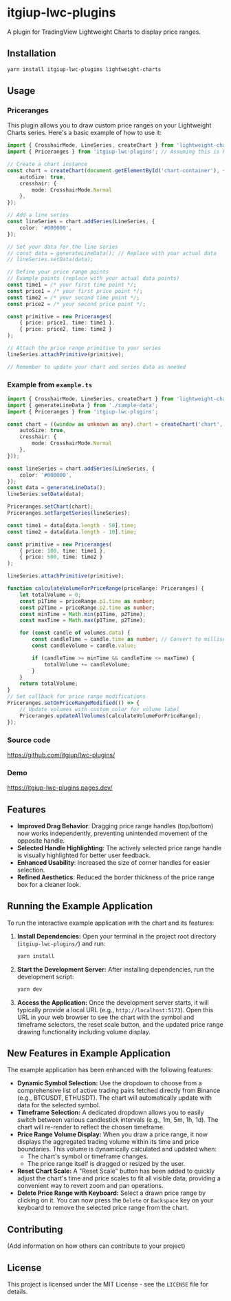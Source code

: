 # itgiup-lwc-plugins

A plugin for TradingView Lightweight Charts to display price ranges.

## Installation

```bash
yarn install itgiup-lwc-plugins lightweight-charts
```

## Usage
### Priceranges

This plugin allows you to draw custom price ranges on your Lightweight Charts series. Here's a basic example of how to use it:

```typescript
import { CrosshairMode, LineSeries, createChart } from 'lightweight-charts';
import { Priceranges } from 'itgiup-lwc-plugins'; // Assuming this is how you import your plugin

// Create a chart instance
const chart = createChart(document.getElementById('chart-container'), {
    autoSize: true,
    crosshair: {
        mode: CrosshairMode.Normal
    },
});

// Add a line series
const lineSeries = chart.addSeries(LineSeries, {
    color: '#000000',
});

// Set your data for the line series
// const data = generateLineData(); // Replace with your actual data
// lineSeries.setData(data);

// Define your price range points
// Example points (replace with your actual data points)
const time1 = /* your first time point */; 
const price1 = /* your first price point */; 
const time2 = /* your second time point */; 
const price2 = /* your second price point */; 

const primitive = new Priceranges(
    { price: price1, time: time1 },
    { price: price2, time: time2 }
);

// Attach the price range primitive to your series
lineSeries.attachPrimitive(primitive);

// Remember to update your chart and series data as needed
```

### Example from `example.ts`

```typescript
import { CrosshairMode, LineSeries, createChart } from 'lightweight-charts';
import { generateLineData } from './sample-data'; 
import { Priceranges } from 'itgiup-lwc-plugins';

const chart = ((window as unknown as any).chart = createChart('chart', {
	autoSize: true,
	crosshair: {
		mode: CrosshairMode.Normal
	},
}));

const lineSeries = chart.addSeries(LineSeries, {
	color: '#000000',
});
const data = generateLineData();
lineSeries.setData(data);

Priceranges.setChart(chart);
Priceranges.setTargetSeries(lineSeries);

const time1 = data[data.length - 50].time;
const time2 = data[data.length - 10].time;

const primitive = new Priceranges(
	{ price: 100, time: time1 },
	{ price: 500, time: time2 }
);

lineSeries.attachPrimitive(primitive);

function calculateVolumeForPriceRange(priceRange: Priceranges) {
    let totalVolume = 0;
    const p1Time = priceRange.p1.time as number;
    const p2Time = priceRange.p2.time as number;
    const minTime = Math.min(p1Time, p2Time);
    const maxTime = Math.max(p1Time, p2Time);

    for (const candle of volumes.data) {
        const candleTime = candle.time as number; // Convert to milliseconds for comparison with p1Time/p2Time
        const candleVolume = candle.value;

        if (candleTime >= minTime && candleTime <= maxTime) {
            totalVolume += candleVolume;
        }
    }
    return totalVolume;
}
// Set callback for price range modifications
Priceranges.setOnPriceRangeModified(() => {
    // Update volumes with custom color for volume label
    Priceranges.updateAllVolumes(calculateVolumeForPriceRange);
});
```

### Source code
https://github.com/itgiup/lwc-plugins/

### Demo
https://itgiup-lwc-plugins.pages.dev/

## Features

*   **Improved Drag Behavior**: Dragging price range handles (top/bottom) now works independently, preventing unintended movement of the opposite handle.
*   **Selected Handle Highlighting**: The actively selected price range handle is visually highlighted for better user feedback.
*   **Enhanced Usability**: Increased the size of corner handles for easier selection.
*   **Refined Aesthetics**: Reduced the border thickness of the price range box for a cleaner look.

## Running the Example Application

To run the interactive example application with the chart and its features:

1.  **Install Dependencies:**
    Open your terminal in the project root directory (`itgiup-lwc-plugins/`) and run:
    ```bash
    yarn install
    ```

2.  **Start the Development Server:**
    After installing dependencies, run the development script:
    ```bash
    yarn dev
    ```

3.  **Access the Application:**
    Once the development server starts, it will typically provide a local URL (e.g., `http://localhost:5173`). Open this URL in your web browser to see the chart with the symbol and timeframe selectors, the reset scale button, and the updated price range drawing functionality including volume display.

## New Features in Example Application

The example application has been enhanced with the following features:

*   **Dynamic Symbol Selection:** Use the dropdown to choose from a comprehensive list of active trading pairs fetched directly from Binance (e.g., BTCUSDT, ETHUSDT). The chart will automatically update with data for the selected symbol.
*   **Timeframe Selection:** A dedicated dropdown allows you to easily switch between various candlestick intervals (e.g., 1m, 5m, 1h, 1d). The chart will re-render to reflect the chosen timeframe.
*   **Price Range Volume Display:** When you draw a price range, it now displays the aggregated trading volume within its time and price boundaries. This volume is dynamically calculated and updated when:
    *   The chart's symbol or timeframe changes.
    *   The price range itself is dragged or resized by the user.
*   **Reset Chart Scale:** A "Reset Scale" button has been added to quickly adjust the chart's time and price scales to fit all visible data, providing a convenient way to revert zoom and pan operations.
*   **Delete Price Range with Keyboard:** Select a drawn price range by clicking on it. You can now press the `Delete` or `Backspace` key on your keyboard to remove the selected price range from the chart.

## Contributing

(Add information on how others can contribute to your project)

## License

This project is licensed under the MIT License - see the `LICENSE` file for details.